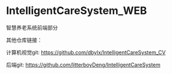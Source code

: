 # IntelligentCareSystem_WEB
智慧养老系统前端部分

其他仓库链接：

计算机视觉git:  https://github.com/dbylx/IntelligentCareSystem_CV

后端git: https://github.com/litterboyDeng/IntelligentCareSystem

